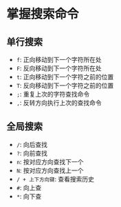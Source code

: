 # 掌握搜索命令

## 单行搜索

- `f`: 正向移动到下一个字符所在处
- `F`: 反向移动到下一个字符所在处
- `t`: 正向移动到下一个字符之前的位置
- `T`: 反向移动到下一个字符之前的位置 
- `;`: 重复上次的字符查找命令
- `,`: 反转方向执行上次的查找命令

## 全局搜索

- `/`: 向后查找
- `?`: 向前查找
- `n`: 按对应方向查找下一个
- `N`: 按对应方向查找上一个
- `/ + 上下方向键`: 查看搜索历史
- `#`: 向上查
- `*`: 向下查